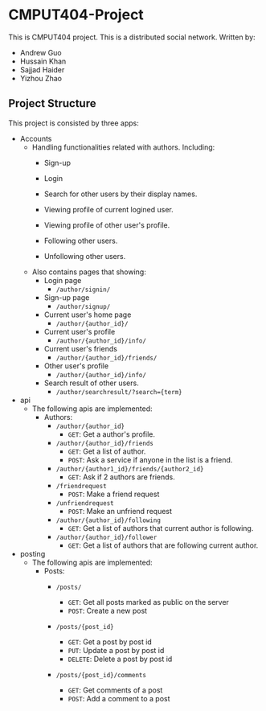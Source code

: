 # CMPUT404-Project
This is CMPUT404 project. This is a distributed social network. Written by:
- Andrew Guo
- Hussain Khan
- Sajjad Haider
- Yizhou Zhao
## Project Structure
This project is consisted by three apps:
- Accounts
    - Handling functionalities related with authors. Including:
        - Sign-up
        - Login
        - Search for other users by their display names.
        - Viewing profile of current logined user.
            
        - Viewing profile of other user's profile.
            
        - Following other users.
        - Unfollowing other users.
    - Also contains pages that showing:
        - Login page
            - `/author/signin/`
        - Sign-up page
            - `/author/signup/`
        - Current user's home page
            - `/author/{author_id}/`
        - Current user's profile
            - `/author/{author_id}/info/`
        - Current user's friends
            - `/author/{author_id}/friends/`
        - Other user's profile
            - `/author/{author_id}/info/`
        - Search result of other users.
            - `/author/searchresult/?search={term}`
- api
    - The following apis are implemented:
        - Authors:
            - `/author/{author_id}`
                - `GET`: Get a author's profile.
            - `/author/{author_id}/friends`
                - `GET`: Get a list of author.
                - `POST`: Ask a service if anyone in the list is a friend.
            - `/author/{author1_id}/friends/{author2_id}`
                - `GET`: Ask if 2 authors are friends.
            - `/friendrequest`
                - `POST`: Make a friend request
            - `/unfriendrequest`
                - `POST`: Make an unfriend request
            - `/author/{author_id}/following`
                - `GET`: Get a list of authors that current author is following.
            - `/author/{author_id}/follower`
                - `GET`: Get a list of authors that are following current author.
- posting
    - The following apis are implemented:
        - Posts:           
            - `/posts/`
                - `GET`: Get all posts marked as public on the server
                - `POST`: Create a new post
            - `/posts/{post_id}`
                - `GET`: Get a post by post id
                - `PUT`: Update a post by post id
                - `DELETE`: Delete a post by post id
                
            - `/posts/{post_id}/comments`
                - `GET`: Get comments of a post
                - `POST`: Add a comment to a post
             
            
